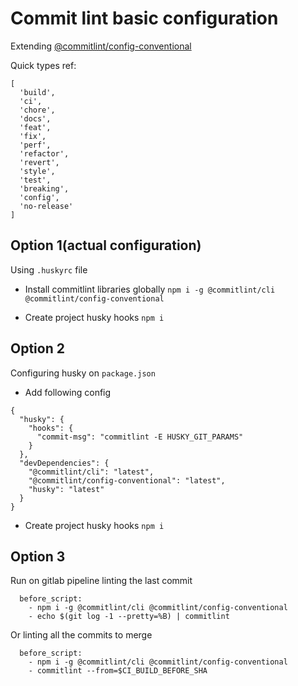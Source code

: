 # Commit lint basic configuration

Extending [@commitlint/config-conventional](https://www.npmjs.com/package/@commitlint/config-conventional)

Quick types ref:
```
[
  'build',
  'ci',
  'chore',
  'docs',
  'feat',
  'fix',
  'perf',
  'refactor',
  'revert',
  'style',
  'test',
  'breaking',
  'config',
  'no-release'
]
```

## Option 1(actual configuration)
Using `.huskyrc` file
* Install commitlint libraries globally
`npm i -g @commitlint/cli @commitlint/config-conventional`

* Create project husky hooks
`npm i`

## Option 2
Configuring husky on `package.json`

* Add following config
```
{
  "husky": {
    "hooks": {
      "commit-msg": "commitlint -E HUSKY_GIT_PARAMS"
    }
  },
  "devDependencies": {
    "@commitlint/cli": "latest",
    "@commitlint/config-conventional": "latest",
    "husky": "latest"
  }
}
```

* Create project husky hooks
`npm i`

## Option 3
Run on gitlab pipeline linting the last commit
```
  before_script:
    - npm i -g @commitlint/cli @commitlint/config-conventional
    - echo $(git log -1 --pretty=%B) | commitlint
```

Or linting all the commits to merge
```
  before_script:
    - npm i -g @commitlint/cli @commitlint/config-conventional
    - commitlint --from=$CI_BUILD_BEFORE_SHA
```
